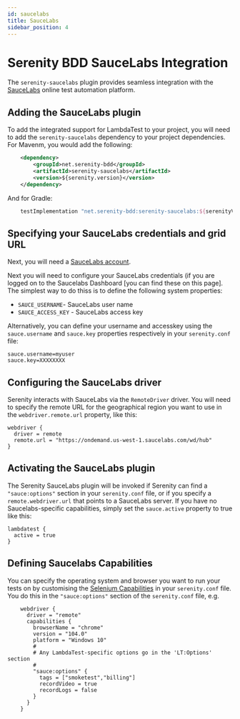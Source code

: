 ```yaml
---
id: saucelabs
title: SauceLabs
sidebar_position: 4
---
```

# Serenity BDD SauceLabs Integration

The `serenity-saucelabs` plugin provides seamless integration with the [SauceLabs](https://saucelabs.com/) online test automation platform. 

## Adding the SauceLabs plugin

To add the integrated support for LambdaTest to your project, you will need to add the `serenity-saucelabs` dependency to your project dependencies. For Mavenm, you would add the following:
```xml
    <dependency>
        <groupId>net.serenity-bdd</groupId>
        <artifactId>serenity-saucelabs</artifactId>
        <version>${serenity.version}</version>
    </dependency>
```

And for Gradle:
```groovy
    testImplementation "net.serenity-bdd:serenity-saucelabs:${serenityVersion}"
```

## Specifying your SauceLabs credentials and grid URL
Next, you will need a [SauceLabs account](https://saucelabs.com/pricing). 

Next you will need to configure your SauceLabs credentials (if you are logged on to the Saucelabs Dashboard [you can find these on this page]. The simplest way to do thiss is to define the following system properties:
* `SAUCE_USERNAME`- SauceLabs user name
* `SAUCE_ACCESS_KEY` - SauceLabs access key

Alternatively, you can define your username and accesskey using the `sauce.username` and `sauce.key` properties respectively in your `serenity.conf` file:

```hocon
sauce.username=myuser
sauce.key=XXXXXXXX
```

## Configuring the SauceLabs driver

Serenity interacts with SauceLabs via the `RemoteDriver` driver. You will need to specify the remote URL for the geographical region you want to use in the `webdriver.remote.url` property, like this:
```hocon
webdriver {
  driver = remote
  remote.url = "https://ondemand.us-west-1.saucelabs.com/wd/hub"
}
```

## Activating the SauceLabs plugin

The Serenity SauceLabs plugin will be invoked if Serenity can find a `"sauce:options"` section in your `serenity.conf` file, or if you specify a `remote.webdriver.url` that points to a SauceLabs server. If you have no Saucelabs-specific capabilities, simply set the `sauce.active` property to true like this:

```hocon
lambdatest {
  active = true
}
```

## Defining Saucelabs Capabilities

You can specify the operating system and browser you want to run your tests on by customising the [Selenium Capabilities](https://docs.saucelabs.com/dev/test-configuration-options/#desktop-and-mobile-capabilities-sauce-specific--optional) in your `serenity.conf` file. You do this in the `"sauce:options"` section of the `serenity.conf` file, e.g.

```hocon
    webdriver {
      driver = "remote"
      capabilities {
        browserName = "chrome"
        version = "104.0"
        platform = "Windows 10"
        #
        # Any LambdaTest-specific options go in the 'LT:Options' section
        #
        "sauce:options" {
          tags = ["smoketest","billing"]
          recordVideo = true
          recordLogs = false
        }
      }
    }
```

